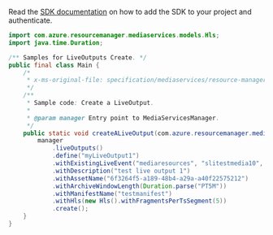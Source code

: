 Read the [SDK documentation](https://github.com/Azure/azure-sdk-for-java/blob/azure-resourcemanager-mediaservices_2.0.0/sdk/mediaservices/azure-resourcemanager-mediaservices/README.md) on how to add the SDK to your project and authenticate.

```java
import com.azure.resourcemanager.mediaservices.models.Hls;
import java.time.Duration;

/** Samples for LiveOutputs Create. */
public final class Main {
    /*
     * x-ms-original-file: specification/mediaservices/resource-manager/Microsoft.Media/stable/2021-11-01/examples/liveoutput-create.json
     */
    /**
     * Sample code: Create a LiveOutput.
     *
     * @param manager Entry point to MediaServicesManager.
     */
    public static void createALiveOutput(com.azure.resourcemanager.mediaservices.MediaServicesManager manager) {
        manager
            .liveOutputs()
            .define("myLiveOutput1")
            .withExistingLiveEvent("mediaresources", "slitestmedia10", "myLiveEvent1")
            .withDescription("test live output 1")
            .withAssetName("6f3264f5-a189-48b4-a29a-a40f22575212")
            .withArchiveWindowLength(Duration.parse("PT5M"))
            .withManifestName("testmanifest")
            .withHls(new Hls().withFragmentsPerTsSegment(5))
            .create();
    }
}
```
